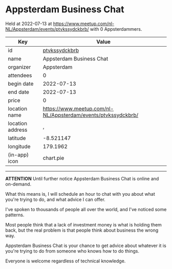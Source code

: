 # Appsterdam Business Chat
Held at 2022-07-13 at https://www.meetup.com/nl-NL/Appsterdam/events/ptvkssydckbrb/ with 0 Appsterdammers.
        
|Key|Value
|---|---|
|id|[ptvkssydckbrb](https://www.meetup.com/appsterdam/events/ptvkssydckbrb/)|
|name|Appsterdam Business Chat|
|organizer|Appsterdam|
|attendees|0|
|begin date|2022-07-13|
|end date|2022-07-13|
|price|0|
|location name|https://www.meetup.com/nl-NL/Appsterdam/events/ptvkssydckbrb/|
|location address|, |
|latitude|-8.521147|
|longitude|179.1962|
|(in-app) icon|chart.pie|

---

**ATTENTION** Until further notice Appsterdam Business Chat is online and on-demand.

What this means is, I will schedule an hour to chat with you about what you're trying to do, and what advice I can offer.

I've spoken to thousands of people all over the world, and I've noticed some patterns.

Most people think that a lack of investment money is what is holding them back, but the real problem is that people think about business the wrong way.

Appsterdam Business Chat is your chance to get advice about whatever it is you're trying to do from someone who knows how to do things.

Everyone is welcome regardless of technical knowledge.
